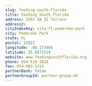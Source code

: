 ```yaml
---
slug: feeding-south-florida
title: Feeding South Florida
address: 2501 SW 32 Terrace
address2: 
cityIndexKey: city-fl-pembroke-park
city: Pembroke Park
state: FL
postal: 33023
longitude: -80.173466
latitude: 25.9871519
website: www.feedingsouthflorida.org
phone: 954-518-1818
fax: 954-983-1313
partnerBank: false
partnerGroupId: partner-group-44
---
```

